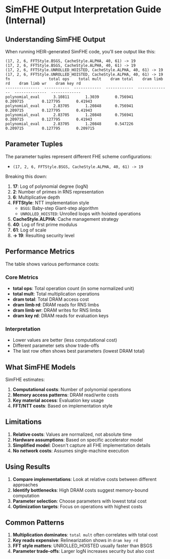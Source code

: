 # SimFHE Output Interpretation Guide (Internal)

## Understanding SimFHE Output

When running HEIR-generated SimFHE code, you'll see output like this:

```
(17, 2, 6, FFTStyle.BSGS, CacheStyle.ALPHA, 40, 61) -> 19
(17, 2, 6, FFTStyle.BSGS, CacheStyle.ALPHA, 40, 61) -> 19
(17, 2, 6, FFTStyle.UNROLLED_HOISTED, CacheStyle.ALPHA, 40, 61) -> 19
(17, 2, 6, FFTStyle.UNROLLED_HOISTED, CacheStyle.ALPHA, 40, 61) -> 19
fn                 total ops    total mult    dram total    dram limb rd    dram limb wr    dram key rd
---------------  -----------  ------------  ------------  --------------  --------------  -------------
polynomial_eval      3.10811       1.3039       0.756941        0.209715        0.127795       0.41943
polynomial_eval      2.83705       1.20848      0.756941        0.209715        0.127795       0.41943
polynomial_eval      2.83705       1.20848      0.756941        0.209715        0.127795       0.41943
polynomial_eval      2.83705       1.20848      0.547226        0.209715        0.127795       0.209715
```

## Parameter Tuples

The parameter tuples represent different FHE scheme configurations:

- `(17, 2, 6, FFTStyle.BSGS, CacheStyle.ALPHA, 40, 61) -> 19`

Breaking this down:

1. **17**: Log of polynomial degree (logN)
1. **2**: Number of primes in RNS representation
1. **6**: Multiplicative depth
1. **FFTStyle**: NTT implementation style
   - `BSGS`: Baby-step Giant-step algorithm
   - `UNROLLED_HOISTED`: Unrolled loops with hoisted operations
1. **CacheStyle.ALPHA**: Cache management strategy
1. **40**: Log of first prime modulus
1. **61**: Log of scale
1. **-> 19**: Resulting security level

## Performance Metrics

The table shows various performance costs:

### Core Metrics

- **total ops**: Total operation count (in some normalized unit)
- **total mult**: Total multiplication operations
- **dram total**: Total DRAM access cost
- **dram limb rd**: DRAM reads for RNS limbs
- **dram limb wr**: DRAM writes for RNS limbs
- **dram key rd**: DRAM reads for evaluation keys

### Interpretation

- Lower values are better (less computational cost)
- Different parameter sets show trade-offs
- The last row often shows best parameters (lowest DRAM total)

## What SimFHE Models

SimFHE estimates:

1. **Computational costs**: Number of polynomial operations
1. **Memory access patterns**: DRAM read/write costs
1. **Key material access**: Evaluation key usage
1. **FFT/NTT costs**: Based on implementation style

## Limitations

1. **Relative costs**: Values are normalized, not absolute time
1. **Hardware assumptions**: Based on specific accelerator model
1. **Simplified model**: Doesn't capture all FHE implementation details
1. **No network costs**: Assumes single-machine execution

## Using Results

1. **Compare implementations**: Look at relative costs between different
   approaches
1. **Identify bottlenecks**: High DRAM costs suggest memory-bound computation
1. **Parameter selection**: Choose parameters with lowest total cost
1. **Optimization targets**: Focus on operations with highest costs

## Common Patterns

1. **Multiplication dominates**: `total mult` often correlates with total cost
1. **Key reads expensive**: Relinearization shows in `dram key rd`
1. **FFT style matters**: UNROLLED_HOISTED usually faster than BSGS
1. **Parameter trade-offs**: Larger logN increases security but also cost
